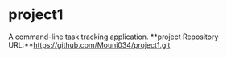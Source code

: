 # project1
A command-line task tracking application.
**project Repository URL:**https://github.com/Mouni034/project1.git

